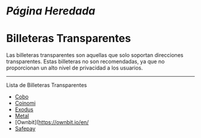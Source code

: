 # *Página Heredada*

# Billeteras Transparentes 

Las billeteras transparentes son aquellas que solo soportan direcciones transparentes. Estas billeteras no son recomendadas, ya que no proporcionan un alto nivel de privacidad a los usuarios.

---

Lista de Billeteras Transparentes

- [Cobo](https://cobo.com/)
- [Coinomi](https://www.coinomi.com/en/)
- [Exodus](https://www.exodus.com/)
- [Metal](https://metalpay.com/)
- [Ownbit](https://ownbit.io/en/
- [Safepay](https://safepay.safecoin.org/)
